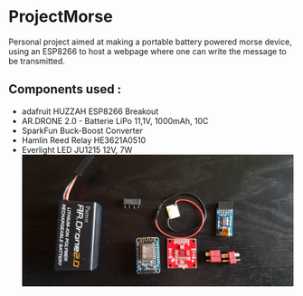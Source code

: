# ProjectMorse

Personal project aimed at making a portable battery powered morse device, using an ESP8266 to host a webpage where one can write the message to be transmitted.

## Components used :
* adafruit HUZZAH ESP8266 Breakout
* AR.DRONE 2.0 - Batterie LiPo 11,1V, 1000mAh, 10C
* SparkFun Buck-Boost Converter
* Hamlin Reed Relay HE3621A0510
* Everlight LED JU1215 12V, 7W
![alt text](https://github.com/OlivierVollmin/ProjectMorse/blob/main/components.jpg)
